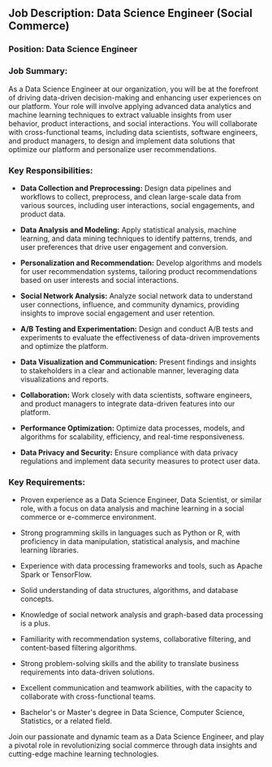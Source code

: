 ## Job Description: Data Science Engineer (Social Commerce)

### Position: Data Science Engineer

### Job Summary:

As a Data Science Engineer at our organization, you will be at the forefront of driving data-driven decision-making and enhancing user experiences on our platform. Your role will involve applying advanced data analytics and machine learning techniques to extract valuable insights from user behavior, product interactions, and social interactions. You will collaborate with cross-functional teams, including data scientists, software engineers, and product managers, to design and implement data solutions that optimize our platform and personalize user recommendations.

### Key Responsibilities:

- **Data Collection and Preprocessing:** Design data pipelines and workflows to collect, preprocess, and clean large-scale data from various sources, including user interactions, social engagements, and product data.

- **Data Analysis and Modeling:** Apply statistical analysis, machine learning, and data mining techniques to identify patterns, trends, and user preferences that drive user engagement and conversion.

- **Personalization and Recommendation:** Develop algorithms and models for user recommendation systems, tailoring product recommendations based on user interests and social interactions.

- **Social Network Analysis:** Analyze social network data to understand user connections, influence, and community dynamics, providing insights to improve social engagement and user retention.

- **A/B Testing and Experimentation:** Design and conduct A/B tests and experiments to evaluate the effectiveness of data-driven improvements and optimize the platform.

- **Data Visualization and Communication:** Present findings and insights to stakeholders in a clear and actionable manner, leveraging data visualizations and reports.

- **Collaboration:** Work closely with data scientists, software engineers, and product managers to integrate data-driven features into our platform.

- **Performance Optimization:** Optimize data processes, models, and algorithms for scalability, efficiency, and real-time responsiveness.

- **Data Privacy and Security:** Ensure compliance with data privacy regulations and implement data security measures to protect user data.

### Key Requirements:

- Proven experience as a Data Science Engineer, Data Scientist, or similar role, with a focus on data analysis and machine learning in a social commerce or e-commerce environment.

- Strong programming skills in languages such as Python or R, with proficiency in data manipulation, statistical analysis, and machine learning libraries.

- Experience with data processing frameworks and tools, such as Apache Spark or TensorFlow.

- Solid understanding of data structures, algorithms, and database concepts.

- Knowledge of social network analysis and graph-based data processing is a plus.

- Familiarity with recommendation systems, collaborative filtering, and content-based filtering algorithms.

- Strong problem-solving skills and the ability to translate business requirements into data-driven solutions.

- Excellent communication and teamwork abilities, with the capacity to collaborate with cross-functional teams.

- Bachelor's or Master's degree in Data Science, Computer Science, Statistics, or a related field.

Join our passionate and dynamic team as a Data Science Engineer, and play a pivotal role in revolutionizing social commerce through data insights and cutting-edge machine learning technologies.

